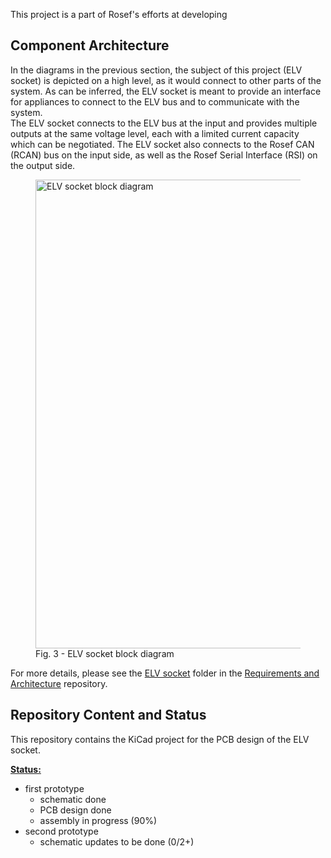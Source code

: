 <!-- include (../_chapters/title.md) -->  
  

This project is a part of Rosef's efforts at developing <!-- include (../_chapters/intro.md) -->  
  

<!-- include (../_chapters/hw_licensing.md) -->  
  

<!-- include (../_chapters/sys_architecture.md) -->  
  

## Component Architecture
  
In the diagrams in the previous section, the subject of this project (ELV socket) is depicted on a high level, as it would connect to other parts of the system. As can be inferred, the ELV socket is meant to provide an interface for appliances to connect to the ELV bus and to communicate with the system.  
The ELV socket connects to the ELV bus at the input and provides multiple outputs at the same voltage level, each with a limited current capacity which can be negotiated. The ELV socket also connects to the Rosef CAN (RCAN) bus on the input side, as well as the Rosef Serial Interface (RSI) on the output side.  
  
<figure>
  <img src="/docs/bd_elv-socket.svg" alt="ELV socket block diagram" width="750"/>
  <figcaption>Fig. 3 - ELV socket block diagram</figcaption>
</figure>

For more details, please see the [ELV socket]() <!-- TODO --> folder in the [Requirements and Architecture]()<!--TODO--> repository.  
  

## Repository Content and Status
This repository contains the KiCad project for the PCB design of the ELV socket.  
  
__<u>Status:</u>__  
* first prototype  
  - schematic done  
  - PCB design done  
  - assembly in progress (90%)  
* second prototype  
  - schematic updates to be done (0/2+)   

<!-- include (../_chapters/how-to-contribute.md) -->
  
  
<!-- include (../_chapters/about-us.md) --> 







